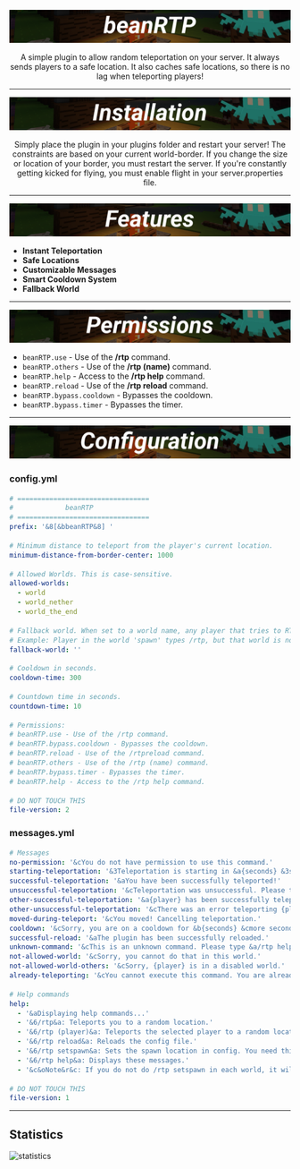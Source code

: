 <p align="center">
  <img src="https://github.com/beanbeanjuice/beanRTP/blob/master/Images/Finished/beanRTP.png?raw=true" alt="beanRTP Logo"/>
</p>
<center>
  A simple plugin to allow random teleportation on your server. It always sends players to a safe location. It also caches safe locations, so there is no lag when teleporting players!
</center>

---

<p align="center">
  <img src="https://github.com/beanbeanjuice/beanRTP/blob/master/Images/Finished/Installation.png?raw=true" alt="installation"/>
</p>

<center>
  Simply place the plugin in your plugins folder and restart your server! The constraints are based on your current world-border. If you change the size or location of your border, you must restart the server. If you're constantly getting kicked for flying, you must enable flight in your server.properties file.
</center>

---

<p align="center">
  <img src="https://github.com/beanbeanjuice/beanRTP/blob/master/Images/Finished/Features.png?raw=true" alt="features"/>
</p>

* **Instant Teleportation**
* **Safe Locations**
* **Customizable Messages**
* **Smart Cooldown System**
* **Fallback World**

---

<p align="center">
  <img src="https://github.com/beanbeanjuice/beanRTP/blob/master/Images/Finished/Permissions.png?raw=true" alt="permissions"/>
</p>

* `beanRTP.use` - Use of the **/rtp** command.
* `beanRTP.others` - Use of the **/rtp (name)** command.
* `beanRTP.help` - Access to the **/rtp help** command.
* `beanRTP.reload` - Use of the **/rtp reload** command.
* `beanRTP.bypass.cooldown` - Bypasses the cooldown.
* `beanRTP.bypass.timer` - Bypasses the timer.

---

<p align="center">
  <img src="https://github.com/beanbeanjuice/beanRTP/blob/master/Images/Finished/Configuration.png?raw=true" alt="configuration"/>
</p>

### config.yml
```YAML
# =================================
#             beanRTP
# =================================
prefix: '&8[&bbeanRTP&8] '

# Minimum distance to teleport from the player's current location.
minimum-distance-from-border-center: 1000

# Allowed Worlds. This is case-sensitive.
allowed-worlds:
  - world
  - world_nether
  - world_the_end

# Fallback world. When set to a world name, any player that tries to RTP into a forbidden world, RTP's into this one.
# Example: Player in the world 'spawn' types /rtp, but that world is not on the allowed-worlds list, so they get RTP'd to the fallback world.
fallback-world: ''

# Cooldown in seconds.
cooldown-time: 300

# Countdown time in seconds.
countdown-time: 10

# Permissions:
# beanRTP.use - Use of the /rtp command.
# beanRTP.bypass.cooldown - Bypasses the cooldown.
# beanRTP.reload - Use of the /rtpreload command.
# beanRTP.others - Use of the /rtp (name) command.
# beanRTP.bypass.timer - Bypasses the timer.
# beanRTP.help - Access to the /rtp help command.

# DO NOT TOUCH THIS
file-version: 2
```

### messages.yml
```YAML
# Messages
no-permission: '&cYou do not have permission to use this command.'
starting-teleportation: '&3Teleportation is starting in &a{seconds} &3seconds...'
successful-teleportation: '&aYou have been successfully teleported!'
unsuccessful-teleportation: '&cTeleportation was unsuccessful. Please try again.'
other-successful-teleportation: '&a{player} has been successfully teleported.'
other-unsuccessful-teleportation: '&cThere was an error teleporting {player}. Please try again.'
moved-during-teleport: '&cYou moved! Cancelling teleportation.'
cooldown: '&cSorry, you are on a cooldown for &b{seconds} &cmore seconds.'
successful-reload: '&aThe plugin has been successfully reloaded.'
unknown-command: '&cThis is an unknown command. Please type &a/rtp help &cfor more information.'
not-allowed-world: '&cSorry, you cannot do that in this world.'
not-allowed-world-others: '&cSorry, {player} is in a disabled world.'
already-teleporting: '&cYou cannot execute this command. You are already teleporting.'

# Help commands
help:
  - '&aDisplaying help commands...'
  - '&6/rtp&a: Teleports you to a random location.'
  - '&6/rtp (player)&a: Teleports the selected player to a random location.'
  - '&6/rtp reload&a: Reloads the config file.'
  - '&6/rtp setspawn&a: Sets the spawn location in config. You need this in order for the plugin to work properly.'
  - '&6/rtp help&a: Displays these messages.'
  - '&c&oNote&r&c: If you do not do /rtp setspawn in each world, it will use the default coordinates of X = 0 and Z = 0.'

# DO NOT TOUCH THIS
file-version: 1
```

---

## Statistics
![statistics](https://bstats.org/signatures/bukkit/beanRTP.svg)
